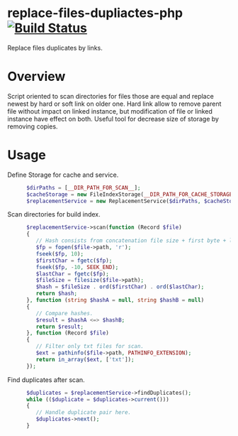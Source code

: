 # replace-files-dupliactes-php [![Build Status](https://travis-ci.org/andrew-svirin/replace-files-duplicates-php.svg?branch=master)](https://travis-ci.org/andrew-svirin/replace-files-duplicates-php)
Replace files duplicates by links.

# Overview
Script oriented to scan directories for files those are equal and replace newest by hard or soft link on older one.
Hard link allow to remove parent file without impact on linked instance, but modification of file or linked instance have effect on both.
Useful tool for decrease size of storage by removing copies.

# Usage
Define Storage for cache and service.
```php
      $dirPaths = [__DIR_PATH_FOR_SCAN__];
      $cacheStorage = new FileIndexStorage(__DIR_PATH_FOR_CACHE_STORAGE__);
      $replacementService = new ReplacementService($dirPaths, $cacheStorage);
```
Scan directories for build index.
```php
      $replacementService->scan(function (Record $file)
      {
         // Hash consists from concatenation file size + first byte + last byte.
         $fp = fopen($file->path, 'r');
         fseek($fp, 10);
         $firstChar = fgetc($fp);
         fseek($fp, -10, SEEK_END);
         $lastChar = fgetc($fp);
         $fileSize = filesize($file->path);
         $hash = $fileSize . ord($firstChar) . ord($lastChar);
         return $hash;
      }, function (string $hashA = null, string $hashB = null)
      {
         // Compare hashes.
         $result = $hashA <=> $hashB;
         return $result;
      }, function (Record $file)
      {
         // Filter only txt files for scan.
         $ext = pathinfo($file->path, PATHINFO_EXTENSION);
         return in_array($ext, ['txt']);
      });
```
Find duplicates after scan.
```php
      $duplicates = $replacementService->findDuplicates();
      while (($duplicate = $duplicates->current()))
      {
         // Handle duplicate pair here.
         $duplicates->next();
      }
```
